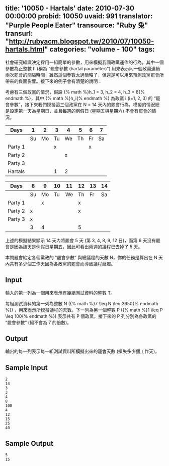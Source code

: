 title: '10050 - Hartals'
date: 2010-07-30 00:00:00
probid: 10050
uvaid: 991
translator: "Purple People Eater"
transource: "Ruby 兔"
transurl: "http://rubyacm.blogspot.tw/2010/07/10050-hartals.html"
categories: "volume - 100"
tags:
---

社會研究組識決定採用一組簡單的參數，用來模擬我國政黨運作的行為，其中一個參數為正整數 h (稱為 “罷會參數 (hartal parameter)”) 用來表示同一個政黨連續兩次罷會的間隔時間，雖然這個參數太過簡略了，但還是可以用來預測政黨罷會所帶來的負面影響。接下來的例子會有清楚的說明：

考慮有三個政黨的情況，假設 {% math %}h_1 = 3, h_2 = 4, h_3 = 8{% endmath %}，其中 {% math %}h_i{% endmath %} 為政黨 i (i=1, 2, 3) 的 “罷會參數”，接下來我們摸擬這三個政黨在 N = 14 天內的罷會行為，模擬的情況總是設定第一天為星期日，並且每週的例假日 (星期五與星期六) 不會有罷會的情況。

| Days    | 1  | 2  | 3  | 4  | 5  | 6  | 7  |
|---------|----|----|----|----|----|----|----|
|         | Su | Mo | Tu | We | Th | Fr | Sa |
| Party 1 |    |    | x  |    |    | x  |    |
| Party 2 |    |    |    | x  |    |    |    |
| Party 3 |    |    |    |    |    |    |    |
| Hartals |    |    | 1  | 2  |    |    |    |

| Days    | 8  | 9  | 10 | 11 | 12 | 13 | 14 |
|---------|----|----|----|----|----|----|----|
|         | Su | Mo | Tu | We | Th | Fr | Sa |
| Party 1 |    |  x |    |    |  x |    |    |
| Party 2 |  x |    |    |    |  x |    |    |
| Party 3 |  x |    |    |    |    |    |    |
|         |  3 |  4 |    |    |  5 |    |    |

上述的模擬結果顯示 14 天內將罷會 5 天 (第 3, 4, 8, 9, 12 日)，而第 6 天沒有罷會是因為該天是例假日星期五，因此可看出兩週的議程已去掉了 5 天。

本問題會給定各個黨政的 “罷會參數” 與總議程的天數 N，你的任務是算出在 N 天內共有多少個工作天因為各政黨的罷會而導致議程延宕。

## Input ##

輸入的第一列為一個用來表示有幾組測試資料的整數 T。

每組測試資料的第一列為整數 N ({% math %}7 \leq N \leq 3650{% endmath %}) ，用來表示所模擬議程的天數。下一列為另一個整數 P ({% math %}1 \leq P \leq 100{% endmath %}) 表示共有 P 個政黨，接下來的 P 列分別為各政黨的 “罷會參數” (絕不會為 7 的倍數)。

## Output ##

輸出的每一列表示每一組測試資料所模擬出來的罷會天數 (損失多少個工作天)。

## Sample Input ##

	2
	14
	3
	3
	4
	8
	100
	4
	12
	15
	25
	40

## Sample Output ##

	5
	15